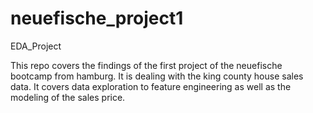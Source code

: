 # neuefische_project1
EDA_Project

This repo covers the findings of the first project of the neuefische bootcamp from hamburg. It is dealing with the king county house sales data. It covers data exploration to feature engineering as well as the modeling of the sales price.

